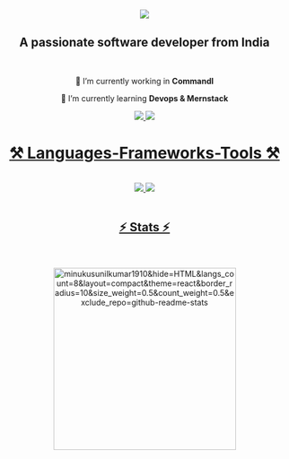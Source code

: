   <h1 align="center">
   <img src="https://readme-typing-svg.herokuapp.com/?font=Righteous&size=35&center=true&vCenter=true&width=500&height=70&duration=4000&lines=Hi+There!+👋;+I'm+Sunil+Kumar!;" />
</h1>

<h2 align="center">A passionate software developer from India</h2>

<br/> 

<div align="center">
 
 🔭 I’m currently working in **Commandl**

 🌱 I’m currently learning **Devops & Mernstack** 

 
 </div>
 
<div align="center"> 
  <a href="mailto:minukusunil425@gmail.com">
    <img src="https://img.shields.io/badge/Gmail-333333?style=for-the-badge&logo=gmail&logoColor=red" />
  </a>
  <a href="https://linkedin.com/in/minukusunilkumar" target="_blank" rel="noopener">
    <img src="https://img.shields.io/badge/LinkedIn-0077B5?style=for-the-badge&logo=linkedin&logoColor=white" target="_blank" rel="noopener" />
  </a>
  <a href="https://minukusunilkumar1910.github.io"</div>

  
 
<h1 align="center">⚒️ Languages-Frameworks-Tools ⚒️</h1>
<br/>
<div align="center">
    <img src="https://skillicons.dev/icons?i=react,bootstrap,html,css,vscode,nodejs,tailwind,express,javascript,postman" />
    <img src="https://skillicons.dev/icons?i=git,java,firebase,mongodb,docker,ansible,terraform,mysql,linux,aws" /><br>
</div>

<br/>
 
<!-- <div align="center">
  <h2>🐍 My Contributions 🐍</h2>
  <br>
  <img alt="snake eating my contributions" src="https://raw.githubusercontent.com/minukusunilkumar1910/minukusunilkumar1910/output/github-contribution-grid-snake.svg" />
  <br/><br/><br/>
</div>
<hr/> -->



<h2 align="center">⚡ Stats ⚡</h2>
<br>
<div align=center color=white background=black>
  <br/>
 <img width=325 align="center" src="https://github-readme-stats.vercel.app/api/top-langs?username=minukusunilkumar1910&show_icons=true&locale=en&layout=compact" alt="minukusunilkumar1910&hide=HTML&langs_count=8&layout=compact&theme=react&border_radius=10&size_weight=0.5&count_weight=0.5&exclude_repo=github-readme-stats" alt="top langs" />
</div> 


<br/><br/>
 

 

 

 
 
